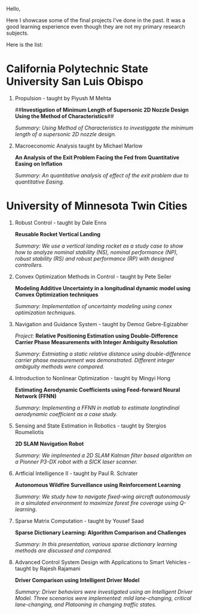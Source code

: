 
Hello, 

Here I showcase some of the final projects I've done in the past. It was a good learning experience even though they are not my primary research subjects. 

Here is the list:

# California Polytechnic State University San Luis Obispo #

1) Propulsion - taught by Piyush M Mehta

   ##**Investigation of Minimum Length of Supersonic 2D Nozzle Design Using the Method of Characteristics**##
   
   *Summary: Using Method of Characteristics to investiggate the minimum length of a supersonic 2D nozzle design.*

2) Macroeconomic Analysis taught by Michael Marlow  

   **An Analysis of the Exit Problem Facing the Fed from Quantitative Easing on Inflation**
   
   *Summary: An quantitative analysis of effect of the exit problem due to quantitative Easing.* 
   
# University of Minnesota Twin Cities

1) Robust Control - taught by Dale Enns 

   **Reusable Rocket Vertical Landing**
   
   *Summary: We use a vertical landing rocket as a study case to show how to analyze nominal stability (NS), nominal performance (NP),       robust stability (RS) and robust performance (RP) with designed controllers.* 
   
2) Convex Optimization Methods in Control - taught by Pete Seiler 

   **Modeling Additive Uncertainty in a longitudinal dynamic model using Convex Optimization techniques** 
   
   *Summary: Implementation of uncertainty modeling using conex optimization techniques.*
   
3) Navigation and Guidance System  - taught by Demoz Gebre-Egizabher 

   *Project*: **Relative Positioning Estimation using Double-Difference Carrier Phase Measurements with Integer Ambiguity                   Resolution**
   
   *Summary: Estmiating a static relative distance using double-difference carrier phase measurement was demonstrated. Different integer     ambiguity methods were compared.* 

4) Introduction to Nonlinear Optimization - taught by Mingyi Hong 

   **Estimating Aerodynamic Coefficients using Feed-forward Neural Network (FFNN)**
   
   *Summary: Implementing a FFNN in matlab to estimate longtindinal aerodynamic coefficient as a case study.* 
   
5) Sensing and State Estimation in Robotics - taught by Stergios Roumeliotis

   **2D SLAM Navigation Robot**
   
   *Summary: We implmented a 2D SLAM Kalman filter based algorithm on a Pionner P3-DX robot with a SICK laser scanner.*
   
6) Artficial Intelligence II - taught by Paul R. Schrater

   **Autonomous Wildfire Surveillance using Reinforcement Learning**
   
   *Summary: We study how to navigate fixed-wing aircraft autonomously in a simulated environment to maximize forest fire coverage using     Q-learning.* 
   
7) Sparse Matrix Computation - taught by Yousef Saad 

   **Sparse Dictionary Learning: Algorithm Comparison and Challenges**
   
   *Summary: In this presentation, various sparse dictionary learning methods are discussed and compared.*
   
8) Advanced Control System Design with Applications to Smart Vehicles - taught by Rajesh Rajamani

   **Driver Comparison using Intelligent Driver Model**
   
   *Summary: Driver behaviors were investigated using an Intelligent Driver Model. Three scenarios were implemented: mild lane-changing,     critical lane-changing, and Platooning in changing traffic states.*


